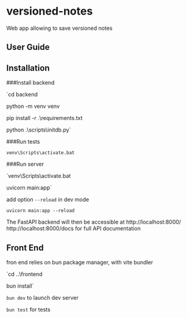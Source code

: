 # versioned-notes
Web app allowing to save versioned notes

## User Guide



## Installation
###Install backend

`cd backend

python -m venv venv

pip install -r .\requirements.txt

python .\scripts\initdb.py`


###Run tests

`venv\Scripts\activate.bat`


###Run server

`venv\Scripts\activate.bat

uvicorn main:app`

add option `--reload` in dev mode

`uvicorn main:app --reload`

The FastAPI backend will then be accessible at http://localhost:8000/
http://localhost:8000/docs for full API documentation


## Front End

fron end relies on bun package manager, with vite bundler

`cd ..\frontend

bun install`

`bun dev` to launch dev server

`bun test` for tests

